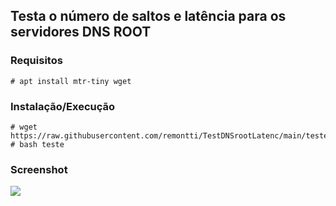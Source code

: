 ## Testa o número de saltos e latência para os servidores DNS ROOT

### Requisitos
```
# apt install mtr-tiny wget
```
### Instalação/Execução
```
# wget https://raw.githubusercontent.com/remontti/TestDNSrootLatenc/main/teste
# bash teste
```

### Screenshot
<img src="https://github.com/remontti/TestDNSrootLatenc/blob/main/teste.png?raw=true">
